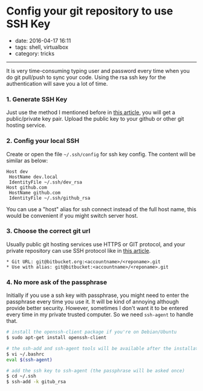 # Config your git repository to use SSH Key

- date: 2016-04-17 16:11
- tags: shell, virtualbox
- category: tricks

----------------------------

It is very time-consuming typing user and password every time when you do git pull/push to sync your code. Using the rsa ssh key for the authentication will save you a lot of time.

### 1. Generate SSH Key

Just use the method I mentioned before in [this article](/2014/01/ssh-key-based-auth-server.html#toc_1), you will get a public/private key pair. Upload the public key to your github or other git hosting service.

### 2. Config your local SSH

Create or open the file `~/.ssh/config` for ssh key config. The content will be similar as below:

```
Host dev
 HostName dev.local
 IdentityFile ~/.ssh/dev_rsa
Host github.com
 HostName github.com
 IdentityFile ~/.ssh/github_rsa
```

You can use a "host" alias for ssh connect instead of the full host name, this would be convenient if you might switch server host.


### 3. Choose the correct git url

Usually public git hosting services use HTTPS or GIT protocol, and your private repository can use SSH protocol like in [this article](/2014/10/common-git-commands.html#toc_3).


    * Git URL: git@bitbucket.org:<accountname>/<reponame>.git  
    * Use with alias: git@bitbucket:<accountname>/<reponame>.git

### 4. No more ask of  the passphrase

Initially if you use a ssh key with passphrase, you might need to enter the passphrase every time you use it. It will be kind of annoying although provide better security. However, sometimes I don't want it to be entered every time in my private trusted computer. So we need `ssh-agent` to handle that.

```bash
# install the openssh-client package if you're on Debian/Ubuntu
$ sudo apt-get install openssh-client

# the ssh-add and ssh-agent tools will be available after the installation, but you need to start ssh-agent in your .bashrc script
$ vi ~/.bashrc
eval $(ssh-agent)

# add the ssh key to ssh-agent (the passphrase will be asked once)
$ cd ~/.ssh
$ ssh-add -k gitub_rsa

```


